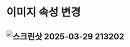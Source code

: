 # 이미지 속성 변경

## ![스크린샷 2025-03-29 213202](https://github.com/user-attachments/assets/a62365fb-aa18-4527-b4c4-63d2ffbb0ac9)
